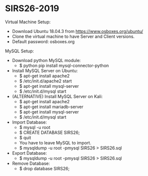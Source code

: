 # SIRS26-2019

Virtual Machine Setup:
- Download Ubuntu 18.04.3 from https://www.osboxes.org/ubuntu/
- Clone the virtual machine to have Server and Client versions.
- Default password: osboxes.org

MySQL Setup:
- Download python MySQL module: 
	- $ python pip install mysql-connector-python
- Install MySQL Server on Ubuntu: 
	- $ apt-get install apache2
	- $ /etc/init.d/apache2 start
	- $ apt-get install mysql-server
	- $ /etc/init.d/mysql start
- (ALTERNATIVE) Install MySQL Server on Kali: 
	- $ apt-get install apache2
	- $ apt-get install mariadb-server
	- $ apt-get install mysql-server
	- $ /etc/init.d/mysql start
- Import Database:
	- $ mysql -u root
	- $ CREATE DATABASE SIRS26;
	- $ quit
	- You have to leave MySQL to import.
	- $ mysqldump -u root -pmysql SIRS26 > SIRS26.sql
- Export Database:
	- $ mysqldump -u root -pmysql SIRS26 > SIRS26.sql
- Remove Database:
	- $ drop database SIRS26;

